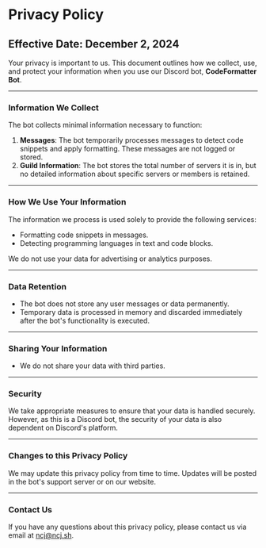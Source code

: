# Privacy Policy

## Effective Date: December 2, 2024

Your privacy is important to us. This document outlines how we collect, use, and protect your information when you use our Discord bot, **CodeFormatter Bot**.

---

### Information We Collect
The bot collects minimal information necessary to function:
1. **Messages**: The bot temporarily processes messages to detect code snippets and apply formatting. These messages are not logged or stored.
2. **Guild Information**: The bot stores the total number of servers it is in, but no detailed information about specific servers or members is retained.

---

### How We Use Your Information
The information we process is used solely to provide the following services:
- Formatting code snippets in messages.
- Detecting programming languages in text and code blocks.

We do not use your data for advertising or analytics purposes.

---

### Data Retention
- The bot does not store any user messages or data permanently.
- Temporary data is processed in memory and discarded immediately after the bot's functionality is executed.

---

### Sharing Your Information
- We do not share your data with third parties.

---

### Security
We take appropriate measures to ensure that your data is handled securely. However, as this is a Discord bot, the security of your data is also dependent on Discord's platform.

---

### Changes to this Privacy Policy
We may update this privacy policy from time to time. Updates will be posted in the bot's support server or on our website.

---

### Contact Us
If you have any questions about this privacy policy, please contact us via email at [ncj@ncj.sh](mailto:ncj@ncj.sh).
